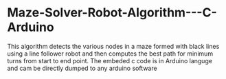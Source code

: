 # Maze-Solver-Robot-Algorithm---C-Arduino
This algorithm detects the various nodes in a maze formed with black lines using a line follower robot and then computes the best path for minimum turns from start to end point.
The embeded c code is in Arduino languge and cam be directly dumped to any arduino software
